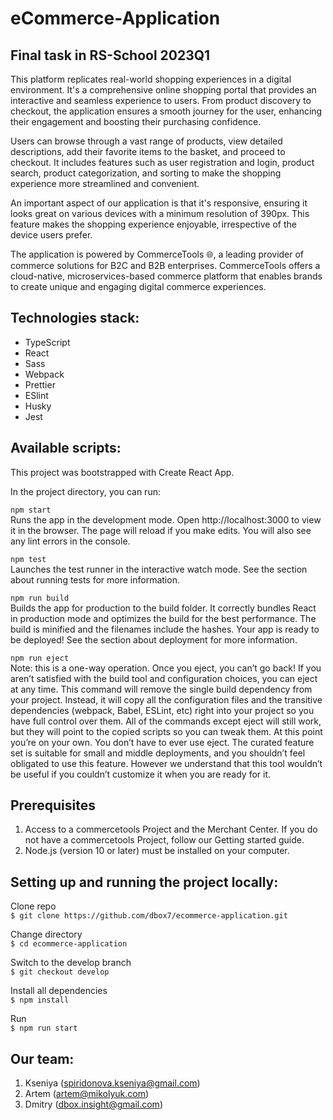 # eCommerce-Application
Final task in RS-School 2023Q1
---
This platform replicates real-world shopping experiences in a digital environment. It's a comprehensive online shopping portal that provides an interactive and seamless experience to users. From product discovery to checkout, the application ensures a smooth journey for the user, enhancing their engagement and boosting their purchasing confidence.

Users can browse through a vast range of products, view detailed descriptions, add their favorite items to the basket, and proceed to checkout. It includes features such as user registration and login, product search, product categorization, and sorting to make the shopping experience more streamlined and convenient.

An important aspect of our application is that it's responsive, ensuring it looks great on various devices with a minimum resolution of 390px. This feature makes the shopping experience enjoyable, irrespective of the device users prefer.

The application is powered by CommerceTools 🌐, a leading provider of commerce solutions for B2C and B2B enterprises. CommerceTools offers a cloud-native, microservices-based commerce platform that enables brands to create unique and engaging digital commerce experiences.

## Technologies stack:
* TypeScript
* React
* Sass
* Webpack
* Prettier
* ESlint
* Husky
* Jest

## Available scripts:
This project was bootstrapped with Create React App.

In the project directory, you can run:  

`npm start`  
Runs the app in the development mode.
Open http://localhost:3000 to view it in the browser.
The page will reload if you make edits.
You will also see any lint errors in the console.

`npm test`  
Launches the test runner in the interactive watch mode.
See the section about running tests for more information.

`npm run build`  
Builds the app for production to the build folder.
It correctly bundles React in production mode and optimizes the build for the best performance.
The build is minified and the filenames include the hashes.
Your app is ready to be deployed!
See the section about deployment for more information.

`npm run eject`  
Note: this is a one-way operation. Once you eject, you can’t go back!
If you aren’t satisfied with the build tool and configuration choices, you can eject at any time. This command will remove the single build dependency from your project.
Instead, it will copy all the configuration files and the transitive dependencies (webpack, Babel, ESLint, etc) right into your project so you have full control over them. All of the commands except eject will still work, but they will point to the copied scripts so you can tweak them. At this point you’re on your own.
You don’t have to ever use eject. The curated feature set is suitable for small and middle deployments, and you shouldn’t feel obligated to use this feature. However we understand that this tool wouldn’t be useful if you couldn’t customize it when you are ready for it.

## Prerequisites
1.	Access to a commercetools Project and the Merchant Center. If you do not have a commercetools Project, follow our Getting started guide.
2.	Node.js (version 10 or later) must be installed on your computer.

## Setting up and running the project locally:
Clone repo  
`$ git clone https://github.com/dbox7/ecommerce-application.git`

Change directory  
`$ cd ecommerce-application`

Switch to the develop branch  
`$ git checkout develop`

Install all dependencies  
`$ npm install`

Run  
`$ npm run start`


## Our team:
1. Kseniya (spiridonova.kseniya@gmail.com)
2. Artem (artem@mikolyuk.com)
3. Dmitry (dbox.insight@gmail.com)
